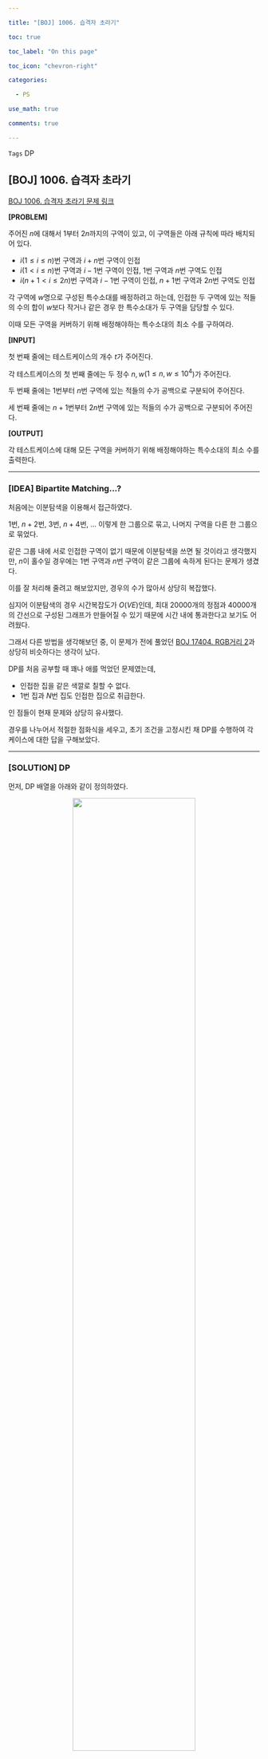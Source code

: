 ```yaml
---

title: "[BOJ] 1006. 습격자 초라기"

toc: true

toc_label: "On this page"

toc_icon: "chevron-right"

categories:

  - PS

use_math: true

comments: true

---
```


`Tags` DP

## [BOJ] 1006. 습격자 초라기

[BOJ 1006. 습격자 초라기 문제 링크](https://www.acmicpc.net/problem/1006)

**[PROBLEM]**

주어진 $n$에 대해서 $1$부터 $2n$까지의 구역이 있고, 이 구역들은 아래 규칙에 따라 배치되어 있다.

- $i$($1 \leq i \leq n$)번 구역과 $i + n$번 구역이 인접
- $i$($1 < i \leq n$)번 구역과 $i - 1$번 구역이 인접, $1$번 구역과 $n$번 구역도 인접
- $i$($n + 1 < i \leq 2n$)번 구역과 $i - 1$번 구역이 인접, $n + 1$번 구역과 $2n$번 구역도 인접

각 구역에 $w$명으로 구성된 특수소대를 배정하려고 하는데, 인접한 두 구역에 있는 적들의 수의 합이 $w$보다 작거나 같은 경우 한 특수소대가 두 구역을 담당할 수 있다.

이때 모든 구역을 커버하기 위해 배정해야하는 특수소대의 최소 수를 구하여라.

**[INPUT]**

첫 번째 줄에는 테스트케이스의 개수 $t$가 주어진다.

각 테스트케이스의 첫 번째 줄에는 두 정수 $n, w$($1 \leq n, w \leq 10^4$)가 주어진다.

두 번째 줄에는 $1$번부터 $n$번 구역에 있는 적들의 수가 공백으로 구분되어 주어진다.

세 번째 줄에는 $n+1$번부터 $2n$번 구역에 있는 적들의 수가 공백으로 구분되어 주어진다.

**[OUTPUT]**

각 테스트케이스에 대해 모든 구역을 커버하기 위해 배정해야하는 특수소대의 최소 수를 출력한다.

---

### [IDEA] Bipartite Matching...?

처음에는 이분탐색을 이용해서 접근하였다.

$1$번, $n + 2$번, $3$번, $n + 4$번, ... 이렇게 한 그룹으로 묶고, 나머지 구역을 다른 한 그룹으로 묶었다.

같은 그룹 내에 서로 인접한 구역이 없기 때문에 이분탐색을 쓰면 될 것이라고 생각했지만, $n$이 홀수일 경우에는 $1$번 구역과 $n$번 구역이 같은 그룹에 속하게 된다는 문제가 생겼다.

이를 잘 처리해 줄려고 해보았지만, 경우의 수가 많아서 상당히 복잡했다.

심지어 이분탐색의 경우 시간복잡도가 $O(VE)$인데, 최대 $20000$개의 정점과 $40000$개의 간선으로 구성된 그래프가 만들어질 수 있기 때문에 시간 내에 통과한다고 보기도 어려웠다.

그래서 다른 방법을 생각해보던 중, 이 문제가 전에 풀었던 [BOJ 17404. RGB거리 2](https://www.acmicpc.net/problem/17404)과 상당히 비슷하다는 생각이 났다.

DP를 처음 공부할 때 꽤나 애를 먹었던 문제였는데,

- 인접한 집을 같은 색깔로 칠할 수 없다.
- $1$번 집과 $N$번 집도 인접한 집으로 취급한다.

인 점들이 현재 문제와 상당히 유사했다.

경우를 나누어서 적절한 점화식을 세우고, 초기 조건을 고정시킨 채 DP를 수행하여 각 케이스에 대한 답을 구해보았다.

---

### [SOLUTION] DP

먼저, DP 배열을 아래와 같이 정의하였다.

<center><img src="" width="70%" height="70%"></center>

단, $dp(i, 0)$을 제외하고는 전부 $i$번째 열에 있는 칸을 **반드시** 채우는 방법이다.

이에 대한 점화식을 세우는 것은 어렵지 않다.

이제 첫 번째 열에 있는 구역들과 마지막 열에 있는 구역들 간의 관계에 따라 경우를 나누어서 세워둔 점화식에 기반한 DP를 수행하면 된다.

1. 첫 번째 열에 있는 구역과 마지막 열에 있는 구역을 동시에 커버하는 소대가 없는 경우: $1$번 열부터 DP 수행
2. $1$번 구역과 $n$번 구역을 동시에 커버하는 소대가 있는 경우: $dp(1, 1) = 1$로 두고 $2$번 열부터 DP 수행
3. $n + 1$번 구역과 $2n$번 구역을 동시에 커버하는 소대가 있는 경우: $dp(1, 2) = 1$로 두고 $2$번 열부터 DP 수행
4. 위의 2, 3을 모두 만족하는 경우: $dp(1, 3)= 1$로 두고 $2$번 열부터 DP 수행

```cpp
#include <iostream>
#include <vector>
using namespace std;

int n, w, num[20001], dp[20001][4];
bool chk(int i, int j) { return num[i] + num[j] <= w; }
void sol(int s)
{
    for (int i = s; i <= n; i++)
    {
        for (int j = 0; j < 4; j++) dp[i][j] = 0;
        for (int j = 0; j < 4; j++) dp[i][0] = max(dp[i][0], dp[i - 1][j]);
        if (i > 1 && chk(i - 1, i)) dp[i][1] = max(dp[i - 1][0], dp[i - 1][2]) + 1;
        if (i > 1 && chk(n + i - 1, n + i)) dp[i][2] = max(dp[i - 1][0], dp[i - 1][1]) + 1;
        if (chk(i, n + i)) dp[i][3] = dp[i][0] + 1;
        if (i > 1 && chk(i - 1, i) && chk(n + i - 1, n + i)) dp[i][3] = max(dp[i][3], dp[i - 1][0] + 2);
    }
}

int main()
{
    ios_base::sync_with_stdio(false);
    cin.tie(NULL); cout.tie(NULL);

    int t; cin >> t;
    while (t--)
    {
        cin >> n >> w;
        for (int i = 1; i <= n; i++) cin >> num[i];
        for (int i = n + 1; i <= 2 * n; i++) cin >> num[i];
        
        int ans = 0;
        sol(1);
        for (int i = 0; i < 4; i++) ans = max(ans, dp[n][i]);
        if (chk(1, n))
        {
            dp[1][0] = dp[1][2] = dp[1][3] = -1e9;
            dp[1][1] = 1;
            sol(2);
            ans = max(ans, max(dp[n][0], dp[n][2]));
        }
        if (chk(n + 1, n + n))
        {
            dp[1][0] = dp[1][1] = dp[1][3] = -1e9;
            dp[1][2] = 1;
            sol(2);
            ans = max(ans, max(dp[n][0], dp[n][1]));
        }
        if (chk(1, n) && chk(n + 1, n + n))
        {
            dp[1][0] = dp[1][1] = dp[1][2] = -1e9;
            dp[1][3] = 2;
            sol(2);
            ans = max(ans, dp[n][0]);
        }
        cout << ans + 2 * (n - ans) << "\n";
    }
}
```
